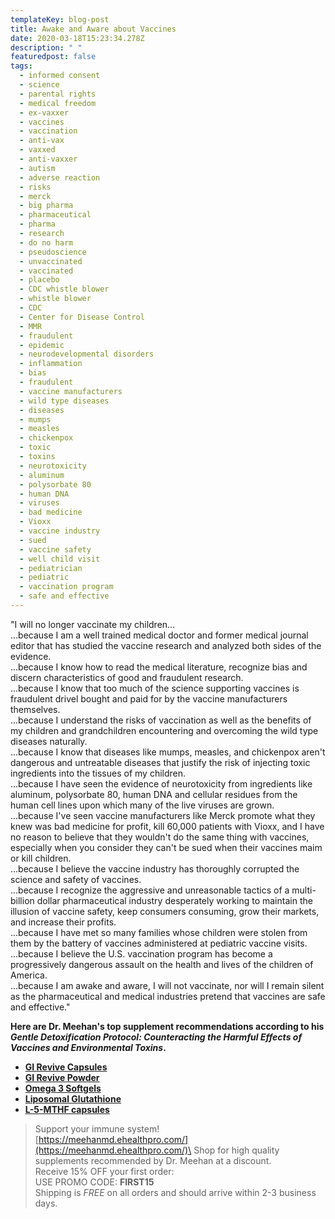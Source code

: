 ```yaml
---
templateKey: blog-post
title: Awake and Aware about Vaccines
date: 2020-03-18T15:23:34.278Z
description: " "
featuredpost: false
tags:
  - informed consent
  - science
  - parental rights
  - medical freedom
  - ex-vaxxer
  - vaccines
  - vaccination
  - anti-vax
  - vaxxed
  - anti-vaxxer
  - autism
  - adverse reaction
  - risks
  - merck
  - big pharma
  - pharmaceutical
  - pharma
  - research
  - do no harm
  - pseudoscience
  - unvaccinated
  - vaccinated
  - placebo
  - CDC whistle blower
  - whistle blower
  - CDC
  - Center for Disease Control
  - MMR
  - fraudulent
  - epidemic
  - neurodevelopmental disorders
  - inflammation
  - bias
  - fraudulent
  - vaccine manufacturers
  - wild type diseases
  - diseases
  - mumps
  - measles
  - chickenpox
  - toxic
  - toxins
  - neurotoxicity
  - aluminum
  - polysorbate 80
  - human DNA
  - viruses
  - bad medicine
  - Vioxx
  - vaccine industry
  - sued
  - vaccine safety
  - well child visit
  - pediatrician
  - pediatric
  - vaccination program
  - safe and effective
---
```

"I will no longer vaccinate my children...\
...because I am a well trained medical doctor and former medical journal editor that has studied the vaccine research and analyzed both sides of the evidence.\
...because I know how to read the medical literature, recognize bias and discern characteristics of good and fraudulent research.\
...because I know that too much of the science supporting vaccines is fraudulent drivel bought and paid for by the vaccine manufacturers themselves.\
...because I understand the risks of vaccination as well as the benefits of my children and grandchildren encountering and overcoming the wild type diseases naturally.\
...because I know that diseases like mumps, measles, and chickenpox aren't dangerous and untreatable diseases that justify the risk of injecting toxic ingredients into the tissues of my children.\
...because I have seen the evidence of neurotoxicity from ingredients like aluminum, polysorbate 80, human DNA and cellular residues from the human cell lines upon which many of the live viruses are grown.\
...because I've seen vaccine manufacturers like Merck promote what they knew was bad medicine for profit, kill 60,000 patients with Vioxx, and I have no reason to believe that they wouldn't do the same thing with vaccines, especially when you consider they can't be sued when their vaccines maim or kill children.\
...because I believe the vaccine industry has thoroughly corrupted the science and safety of vaccines.\
...because I recognize the aggressive and unreasonable tactics of a multi-billion dollar pharmaceutical industry desperately working to maintain the illusion of vaccine safety, keep consumers consuming, grow their markets, and increase their profits.\
...because I have met so many families whose children were stolen from them by the battery of vaccines administered at pediatric vaccine visits.\
...because I believe the U.S. vaccination program has become a progressively dangerous assault on the health and lives of the children of America.\
...because I am awake and aware, I will not vaccinate, nor will I remain silent as the pharmaceutical and medical industries pretend that vaccines are safe and effective."

**Here are Dr. Meehan's top supplement recommendations according to his *Gentle Detoxification Protocol: Counteracting the Harmful Effects of Vaccines and Environmental Toxins*.**

* **[GI Revive Capsules](https://meehanmd.ehealthpro.com/products/gi-revive)**
* **[GI Revive Powder](https://meehanmd.ehealthpro.com/products/gi-revive-1)**
* **[Omega 3 Softgels](https://meehanmd.ehealthpro.com/products/omegavail-synergy-60-softgels)**
* **[Liposomal Glutathione](https://meehanmd.ehealthpro.com/products/liposomal-glutathione)**
* **[L-5-MTHF capsules](https://meehanmd.ehealthpro.com/products/l-5-mthf-500-mcg)**



> Support your immune system!\
> [https://meehanmd.ehealthpro.​com/](https://meehanmd.ehealthpro.com/)\
> Shop for high quality supplements recommended by Dr. Meehan at a discount.\
> Receive 15% OFF your first order:\
> USE PROMO CODE: **FIRST15**\
> Shipping is *FREE* on all orders and should arrive within 2-3 business days.